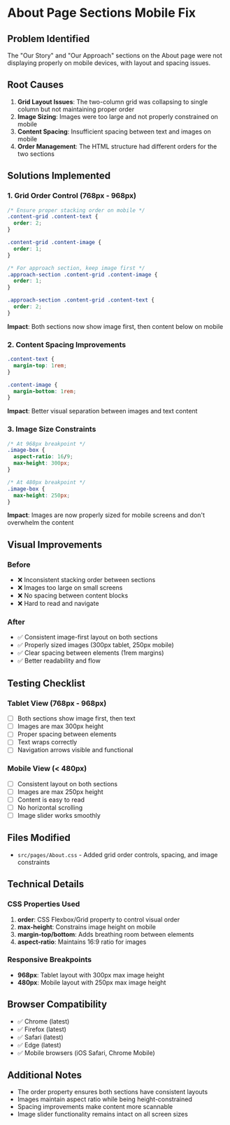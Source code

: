 # About Page Sections Mobile Fix

## Problem Identified
The "Our Story" and "Our Approach" sections on the About page were not displaying properly on mobile devices, with layout and spacing issues.

## Root Causes
1. **Grid Layout Issues**: The two-column grid was collapsing to single column but not maintaining proper order
2. **Image Sizing**: Images were too large and not properly constrained on mobile
3. **Content Spacing**: Insufficient spacing between text and images on mobile
4. **Order Management**: The HTML structure had different orders for the two sections

## Solutions Implemented

### 1. Grid Order Control (768px - 968px)
```css
/* Ensure proper stacking order on mobile */
.content-grid .content-text {
  order: 2;
}

.content-grid .content-image {
  order: 1;
}

/* For approach section, keep image first */
.approach-section .content-grid .content-image {
  order: 1;
}

.approach-section .content-grid .content-text {
  order: 2;
}
```
**Impact**: Both sections now show image first, then content below on mobile

### 2. Content Spacing Improvements
```css
.content-text {
  margin-top: 1rem;
}

.content-image {
  margin-bottom: 1rem;
}
```
**Impact**: Better visual separation between images and text content

### 3. Image Size Constraints
```css
/* At 968px breakpoint */
.image-box {
  aspect-ratio: 16/9;
  max-height: 300px;
}

/* At 480px breakpoint */
.image-box {
  max-height: 250px;
}
```
**Impact**: Images are now properly sized for mobile screens and don't overwhelm the content

## Visual Improvements

### Before
- ❌ Inconsistent stacking order between sections
- ❌ Images too large on small screens
- ❌ No spacing between content blocks
- ❌ Hard to read and navigate

### After
- ✅ Consistent image-first layout on both sections
- ✅ Properly sized images (300px tablet, 250px mobile)
- ✅ Clear spacing between elements (1rem margins)
- ✅ Better readability and flow

## Testing Checklist

### Tablet View (768px - 968px)
- [ ] Both sections show image first, then text
- [ ] Images are max 300px height
- [ ] Proper spacing between elements
- [ ] Text wraps correctly
- [ ] Navigation arrows visible and functional

### Mobile View (< 480px)
- [ ] Consistent layout on both sections
- [ ] Images are max 250px height
- [ ] Content is easy to read
- [ ] No horizontal scrolling
- [ ] Image slider works smoothly

## Files Modified
- `src/pages/About.css` - Added grid order controls, spacing, and image constraints

## Technical Details

### CSS Properties Used
1. **order**: CSS Flexbox/Grid property to control visual order
2. **max-height**: Constrains image height on mobile
3. **margin-top/bottom**: Adds breathing room between elements
4. **aspect-ratio**: Maintains 16:9 ratio for images

### Responsive Breakpoints
- **968px**: Tablet layout with 300px max image height
- **480px**: Mobile layout with 250px max image height

## Browser Compatibility
- ✅ Chrome (latest)
- ✅ Firefox (latest)
- ✅ Safari (latest)
- ✅ Edge (latest)
- ✅ Mobile browsers (iOS Safari, Chrome Mobile)

## Additional Notes
- The order property ensures both sections have consistent layouts
- Images maintain aspect ratio while being height-constrained
- Spacing improvements make content more scannable
- Image slider functionality remains intact on all screen sizes
